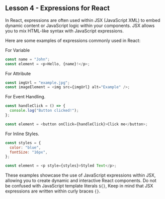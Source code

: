 ## Lesson 4 - Expressions for React

In React, expressions are often used within JSX (JavaScript XML) to embed dynamic content or JavaScript logic within your components. JSX allows you to mix HTML-like syntax with JavaScript expressions.

Here are some examples of expressions commonly used in React:

For Variable

```js
const name = "John";
const element = <p>Hello, {name}!</p>;
```

For Attribute

```js
const imgUrl = "example.jpg";
const imageElement = <img src={imgUrl} alt="Example" />;
```

For Event Handling.

```js
const handleClick = () => {
  console.log("Button clicked!");
};

const element = <button onClick={handleClick}>Click me</button>;
```

For Inline Styles.

```js
const styles = {
  color: "blue",
  fontSize: "16px",
};

const element = <p style={styles}>Styled Text</p>;
```

These examples showcase the use of JavaScript expressions within JSX, allowing you to create dynamic and interactive React components. Do not be confused with JavaScript template literals `${}`, Keep in mind that JSX expressions are written within curly braces `{}`.
